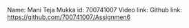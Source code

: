 Name: Mani Teja Mukka 
id: 700741007 
Video link: 
Github link: https://github.com/700741007/Assignmen6
